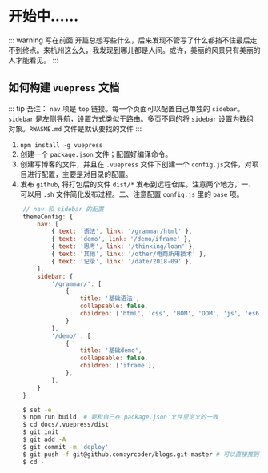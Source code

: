 # 开始中……

::: warning 写在前面
开篇总想写些什么，后来发现不管写了什么都挡不住最后走不到终点。来杭州这么久，我发现到哪儿都是人间。或许，美丽的风景只有美丽的人才能看见。
:::

## 如何构建 `vuepress` 文档

::: tip 吾注：
`nav` 项是 `top` 链接。每一个页面可以配置自己单独的 `sidebar`。`sidebar` 是左侧导航，设置方式类似于路由。多页不同的将 `sidebar` 设置为数组对象。`RWASME.md` 文件是默认要找的文件
:::

1. `npm install -g vuepress`
2. 创建一个 `package.json` 文件；配置好编译命令。
3. 创建写博客的文件，并且在 `.vuepress` 文件下创建一个 `config.js`文件，对项目进行配置，主要是对目录的配置。
4. 发布 `github`, 将打包后的文件 `dist/*` 发布到远程仓库。注意两个地方，一、可以用 `.sh` 文件简化发布过程。二、注意配置 `config.js` 里的 `base` 项。

```js
    // nav 和 sidebar 的配置
    themeConfig: {
        nav: [
            { text: '语法', link: '/grammar/html' },
            { text: 'demo', link: '/demo/iframe' },
            { text: '思考', link: '/thinking/loan' },
            { text: '其他', link: '/other/电商所用技术' },
            { text: '记录', link: '/date/2018-09' },
        ],
        sidebar: {
            '/grammar/': [
                {
                    title: '基础语法',
                    collapsable: false,
                    children: ['html', 'css', 'BOM', 'DOM', 'js', 'es6'],
                }
            ],
            '/demo/': [
                {
                    title: '基础demo',
                    collapsable: false,
                    children: ['iframe'],
                },
            ],
        }
    }
```

```sh
    $ set -e
    $ npm run build  # 要和自己在 package.json 文件里定义的一致
    $ cd docs/.vuepress/dist
    $ git init
    $ git add -A
    $ git commit -m 'deploy'
    $ git push -f git@github.com:yrcoder/blogs.git master # 可以直接推到 master 分支
    $ cd -
```
